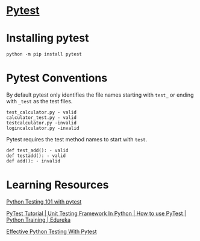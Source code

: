 # [Pytest](https://docs.pytest.org/)

# Installing pytest
```shell script
python -m pip install pytest
```

# Pytest Conventions

By default pytest only identifies the file names starting with `test_` or 
ending with `_test` as the test files.

```text
test_calculator.py - valid
calculator_test.py - valid
testcalculator.py -invalid
logincalculator.py -invalid
```

Pytest requires the test method names to start with `test`.

```text
def test_add(): - valid
def testadd(): - valid
def add(): - invalid
```

# Learning Resources
[Python Testing 101 with pytest](https://www.youtube.com/watch?v=etosV2IWBF0)

[PyTest Tutorial | Unit Testing Framework In Python | How to use PyTest | Python Training | Edureka](https://www.youtube.com/watch?v=byaxg00Gf9I)

[Effective Python Testing With Pytest](https://realpython.com/pytest-python-testing/)
